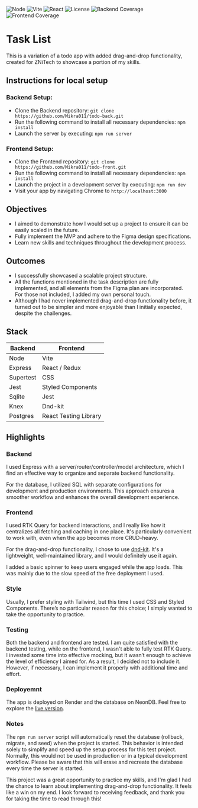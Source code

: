![Node](https://img.shields.io/badge/node-v20.11.1-green)
![Vite](https://img.shields.io/badge/vite-v6.0.1-blue)
![React](https://img.shields.io/badge/react-v18.3.1-blue)
![License](https://img.shields.io/badge/license-MIT-green)
![Backend Coverage](https://img.shields.io/badge/backend%20coverage-93.5%25-brightgreen)
![Frontend Coverage](https://img.shields.io/badge/frontend%20coverage-75%25-yellow)

# Task List

This is a variation of a todo app with added drag-and-drop functionality, created for ZNiTech to showcase a portion of my skills.

## Instructions for local setup

### Backend Setup:
- Clone the Backend repository: `git clone https://github.com/Mikra011/todo-back.git`  
- Run the following command to install all necessary dependencies: `npm install`  
- Launch the server by executing: `npm run server` 

### Frontend Setup:
- Clone the Frontend repository: `git clone https://github.com/Mikra011/todo-front.git`  
- Run the following command to install all necessary dependencies: `npm install`  
- Launch the project in a development server by executing: `npm run dev`  
- Visit your app by navigating Chrome to `http://localhost:3000`

## Objectives

- I aimed to demonstrate how I would set up a project to ensure it can be easily scaled in the future.
- Fully implement the MVP and adhere to the Figma design specifications.
- Learn new skills and techniques throughout the development process.

## Outcomes

- I successfully showcased a scalable project structure.
- All the functions mentioned in the task description are fully implemented, and all elements from the Figma plan are incorporated. For those not included, I added my own personal touch.
- Although I had never implemented drag-and-drop functionality before, it turned out to be simpler and more enjoyable than I initially expected, despite the challenges.

## Stack

| **Backend**           | **Frontend**          |
|-----------------------|-----------------------|
| Node                  | Vite                  |
| Express               | React / Redux         |
| Supertest             | CSS                   |
| Jest                  | Styled Components     |
| Sqlite                | Jest                  |
| Knex                  | Dnd-kit               |
| Postgres              | React Testing Library |
                  
## Highlights

### Backend 

I used Express with a server/router/controller/model architecture, which I find an effective way to organize and separate backend functionality.

For the database, I utilized SQL with separate configurations for development and production environments. This approach ensures a smoother workflow and enhances the overall development experience.

### Frontend

I used RTK Query for backend interactions, and I really like how it centralizes all fetching and caching in one place. It's particularly convenient to work with, even when the app becomes more CRUD-heavy.

For the drag-and-drop functionality, I chose to use [dnd-kit](https://dndkit.com/). It's a lightweight, well-maintained library, and I would definitely use it again.

I added a basic spinner to keep users engaged while the app loads. This was mainly due to the slow speed of the free deployment I used.

### Style

Usually, I prefer styling with Tailwind, but this time I used CSS and Styled Components. There’s no particular reason for this choice; I simply wanted to take the opportunity to practice.

### Testing

Both the backend and frontend are tested. I am quite satisfied with the backend testing, while on the frontend, I wasn't able to fully test RTK Query. I invested some time into effective mocking, but it wasn’t enough to achieve the level of efficiency I aimed for. As a result, I decided not to include it. However, if necessary, I can implement it properly with additional time and effort.

### Deployemnt

The app is deployed on Render and the database on NeonDB. Feel free to explore the [live version](https://todo-front-0ajr.onrender.com/).

### Notes

The `npm run server` script will automatically reset the database (rollback, migrate, and seed) when the project is started. This behavior is intended solely to simplify and speed up the setup process for this test project. Normally, this would not be used in production or in a typical development workflow. Please be aware that this will erase and recreate the database every time the server is started.

This project was a great opportunity to practice my skills, and I'm glad I had the chance to learn about implementing drag-and-drop functionality. It feels like a win on my end. I look forward to receiving feedback, and thank you for taking the time to read through this!









